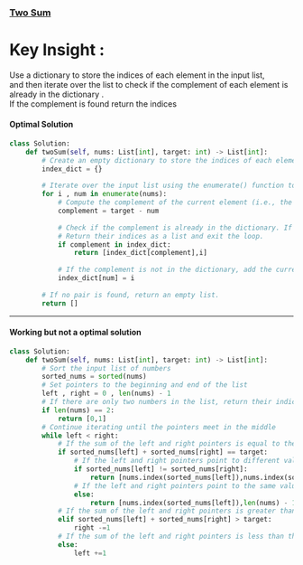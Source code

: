 ### [Two Sum](https://leetcode.com/problems/two-sum/description/)

# Key Insight :
Use a dictionary to store the indices of each element in the input list,<br>
and then iterate over the list to check if the complement of each element is already in the dictionary .<br> 
If the complement is found return the indices<br> 

#### Optimal Solution
```python
class Solution:
    def twoSum(self, nums: List[int], target: int) -> List[int]:
        # Create an empty dictionary to store the indices of each element in the input list
        index_dict = {}
        
        # Iterate over the input list using the enumerate() function to keep track of the indices
        for i , num in enumerate(nums):
            # Compute the complement of the current element (i.e., the value that is needed to reach the target sum)
            complement = target - num
            
            # Check if the complement is already in the dictionary. If it is, we have found a pair of elements that add up to the target sum.
            # Return their indices as a list and exit the loop.
            if complement in index_dict:
                return [index_dict[complement],i]
            
            # If the complement is not in the dictionary, add the current element and its index to the dictionary and continue iterating.
            index_dict[num] = i
        
        # If no pair is found, return an empty list.
        return []
 ```
------------------------------------------------------------------------------------------------------------------------------------------- 

#### Working but not a optimal solution
```python
class Solution:
    def twoSum(self, nums: List[int], target: int) -> List[int]:
        # Sort the input list of numbers
        sorted_nums = sorted(nums)
        # Set pointers to the beginning and end of the list
        left , right = 0 , len(nums) - 1
        # If there are only two numbers in the list, return their indices
        if len(nums) == 2:
            return [0,1]
        # Continue iterating until the pointers meet in the middle
        while left < right:
            # If the sum of the left and right pointers is equal to the target, return their indices
            if sorted_nums[left] + sorted_nums[right] == target:
                # If the left and right pointers point to different values, return the indices of those values in the original list
                if sorted_nums[left] != sorted_nums[right]:
                    return [nums.index(sorted_nums[left]),nums.index(sorted_nums[right])]
                # If the left and right pointers point to the same value, return the index of the value twice
                else:
                    return [nums.index(sorted_nums[left]),len(nums) - 1 - nums[::-1].index(sorted_nums[left])]
            # If the sum of the left and right pointers is greater than the target, move the right pointer leftward
            elif sorted_nums[left] + sorted_nums[right] > target:
                right -=1
            # If the sum of the left and right pointers is less than the target, move the left pointer rightward
            else:
                left +=1
```
